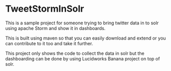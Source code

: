 # TweetStormInSolr

This is a sample project for someone trying to bring twitter data in to solr using apache Storm and show it in dashboards.

This is built using maven so that you can easily download and extend or you can contribute to it too and take it further.

This project only shows the code to collect the data in solr but the dashboarding can be done by using Lucidworks Banana project on top of solr.
